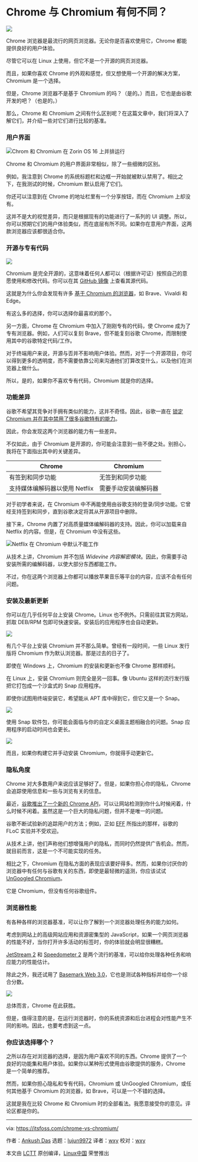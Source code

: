 [#]: subject: "Google Chrome vs Chromium: What’s the difference?"
[#]: via: "https://itsfoss.com/chrome-vs-chromium/"
[#]: author: "Ankush Das https://itsfoss.com/author/ankush/"
[#]: collector: "lujun9972"
[#]: translator: "wxy"
[#]: reviewer: " "
[#]: publisher: " "
[#]: url: " "

Chrome 与 Chromium 有何不同？
======

![](https://img.linux.net.cn/data/attachment/album/202112/02/100436xj1u51jhrjuwhjfw.jpg)

Chrome 浏览器是最流行的网页浏览器。无论你是否喜欢使用它，Chrome 都能提供良好的用户体验。

尽管它可以在 Linux 上使用，但它不是一个开源的网页浏览器。

而且，如果你喜欢 Chrome 的外观和感觉，但又想使用一个开源的解决方案，Chromium 是一个选择。

但是，Chrome 浏览器不是基于 Chromium 的吗？（是的。）而且，它也是由谷歌开发的吧？（也是的。）

那么，Chrome 和 Chromium 之间有什么区别呢？在这篇文章中，我们将深入了解它们，并介绍一些对它们进行比较的基准。

### 用户界面

![Chrom 和 Chromium 在 Zorin OS 16 上并排运行][1]

Chrome 和 Chromium 的用户界面非常相似，除了一些细微的区别。

例如，我注意到 Chrome 的系统标题栏和边框一开始就被默认禁用了。相比之下，在我测试的时候，Chromium 默认启用了它们。

你还可以注意到在 Chrome 的地址栏里有一个分享按钮，而在 Chromium 上却没有。

这并不是大的视觉差异，而只是根据现有的功能进行了一系列的 UI 调整。所以，你可以预期它们的用户体验类似，而在底层有所不同。如果你在意用户界面，这两款浏览器应该都很适合你。

### 开源与专有代码

![][2]

Chromium 是完全开源的，这意味着任何人都可以（根据许可证）按照自己的意愿使用和修改代码。你可以在其 [GitHub 镜像][3] 上查看其源代码。

这就是为什么你会发现有许多 [基于 Chromium 的浏览器][4]，如 Brave、Vivaldi 和 Edge。

有这么多的选择，你可以选择你最喜欢的那个。

另一方面，Chrome 在 Chromium 中加入了刚刚专有的代码，使 Chrome 成为了专有浏览器。例如，人们可以复刻 Brave，但不能复刻谷歌 Chrome，而限制使用其中的谷歌特定代码/工作。

对于终端用户来说，开源与否并不影响用户体验。然而，对于一个开源项目，你可以得到更多的透明度，而不需要依靠公司来沟通他们打算改变什么，以及他们在浏览器上做什么。

所以，是的，如果你不喜欢专有代码，Chromium 就是你的选择。

### 功能差异

谷歌不希望其竞争对手拥有类似的能力，这并不奇怪。因此，谷歌一直在 [锁定 Chromium 并在其中禁用了很多谷歌特有的能力][5]。

因此，你会发现这两个浏览器的能力有一些差异。

不仅如此，由于 Chromium 是开源的，你可能会注意到一些不便之处。别担心，我将在下面指出其中的关键差异。

Chrome  | Chromium
---|---
有签到和同步功能 | 无签到和同步功能
支持媒体编解码器以使用 Netflix | 需要手动安装编解码器

对于初学者来说，在 Chromium 中不再能使用由谷歌支持的登录/同步功能。它曾经支持签到和同步，直到谷歌决定将其从开源项目中删除。

接下来，Chrome 内置了对高质量媒体编解码器的支持。因此，你可以加载来自 Netflix 的内容。但是，在 Chromium 中没有这些。

![Netflix 在 Chromium 中默认不能工作][6]

从技术上讲，Chromium 并不包括 _Widevine 内容解密模块_。因此，你需要手动安装所需的编解码器，以使大部分东西都能工作。

不过，你在这两个浏览器上你都可以播放苹果音乐等平台的内容，应该不会有任何问题。

### 安装及最新更新

你可以在几乎任何平台上安装 Chrome。Linux 也不例外。只需前往其官方网站，抓取 DEB/RPM 包即可快速安装。安装后的应用程序也会自动更新。

![][7]

有几个平台上安装 Chromium 并不那么简单。曾经有一段时间，一些 Linux 发行版将 Chromium 作为默认浏览器。那是过去的日子了。

即使在 Windows 上，Chromium 的安装和更新也不像 Chrome 那样顺利。

在 Linux 上，安装 Chromium 则完全是另一回事。像 Ubuntu 这样的流行发行版把它打包成一个沙盒式的 Snap 应用程序。

即使你试图用终端安装它，希望能从 APT 库中得到它，但它又是一个 Snap。

![][8]

使用 Snap 软件包，你可能会面临与你的自定义桌面主题相融合的问题。Snap 应用程序的启动时间也会更长。

![][9]

而且，如果你构建它并手动安装 Chromium，你就得手动更新它。

### 隐私角度

Chrome 对大多数用户来说应该足够好了。但是，如果你担心你的隐私，Chrome 会追踪使用信息和一些与浏览有关的信息。

最近，[谷歌推出了一个新的 Chrome API][10]，可以让网站检测到你什么时候闲着，什么时候不闲着。虽然这是一个巨大的隐私问题，但并不是唯一的问题。

谷歌不断试验新的追踪用户的方法；例如，正如 [EFF][11] 所指出的那样，谷歌的 FLoC 实验并不受欢迎。

从技术上讲，他们声称他们想增强用户的隐私，而同时仍然提供广告机会。然而，就目前而言，这是一个不可能实现的任务。

相比之下，Chromium 在隐私方面的表现应该要好得多。然而，如果你讨厌你的浏览器中有任何与谷歌有关的东西，即使是最轻微的遥测，你应该试试 [UnGoogled Chromium][12]。

它是 Chromium，但没有任何谷歌组件。

### 浏览器性能

有各种各样的浏览器基准，可以让你了解到一个浏览器处理任务的能力如何。

考虑到网站上的高级网站应用和资源密集型的 JavaScript，如果一个网页浏览器的性能不好，当你打开许多活动的标签时，你的体验就会明显很糟糕。

[JetStream 2][13] 和 [Speedometer 2][14] 是两个流行的基准，可以给你处理各种任务和响应能力的性能估计。

除此之外，我还试用了 [Basemark Web 3.0][15]，它也是测试各种指标并给你一个综合分数。

![][16]

总体而言，Chrome 在此获胜。

但是，值得注意的是，在运行浏览器时，你的系统资源和后台进程会对性能产生不同的影响。因此，也要考虑到这一点。

### 你应该选择哪个？

之所以存在对浏览器的选择，是因为用户喜欢不同的东西。Chrome 提供了一个良好的功能集和用户体验。如果你以某种形式使用由谷歌提供的服务，Chrome 是一个简单的推荐。

然而，如果你担心隐私和专有代码，Chromium 或 UnGoogled Chromium，或任何其他基于 Chromium 的浏览器，如 Brave，可以是一个不错的选择。

这就是我在比较 Chrome 和 Chromium 时的全部看法。我愿意接受你的意见。评论区都是你的。

--------------------------------------------------------------------------------

via: https://itsfoss.com/chrome-vs-chromium/

作者：[Ankush Das][a]
选题：[lujun9972][b]
译者：[wxy](https://github.com/wxy)
校对：[wxy](https://github.com/wxy)

本文由 [LCTT](https://github.com/LCTT/TranslateProject) 原创编译，[Linux中国](https://linux.cn/) 荣誉推出

[a]: https://itsfoss.com/author/ankush/
[b]: https://github.com/lujun9972
[1]: https://i2.wp.com/itsfoss.com/wp-content/uploads/2021/11/chrome-chromium-ui.png?resize=800%2C627&ssl=1
[2]: https://i1.wp.com/itsfoss.com/wp-content/uploads/2021/11/open-source-proprietary.png?resize=800%2C450&ssl=1
[3]: https://github.com/chromium/chromium
[4]: https://news.itsfoss.com/chrome-like-browsers-2021/
[5]: https://news.itsfoss.com/is-google-locking-down-chrome/
[6]: https://i1.wp.com/itsfoss.com/wp-content/uploads/2021/11/chromium-netflix.png?resize=800%2C541&ssl=1
[7]: https://i0.wp.com/itsfoss.com/wp-content/uploads/2021/11/google-chrome-version.png?resize=800%2C549&ssl=1
[8]: https://i1.wp.com/itsfoss.com/wp-content/uploads/2021/11/install-chromium.png?resize=800%2C440&ssl=1
[9]: https://i1.wp.com/itsfoss.com/wp-content/uploads/2021/11/chromium-version.png?resize=800%2C539&ssl=1
[10]: https://www.forbes.com/sites/zakdoffman/2021/10/02/stop-using-google-chrome-on-windows-10-android-and-apple-iphones-ipads-and-macs/
[11]: https://www.eff.org/deeplinks/2021/03/googles-floc-terrible-idea
[12]: https://github.com/Eloston/ungoogled-chromium
[13]: https://webkit.org/blog/8685/introducing-the-jetstream-2-benchmark-suite/
[14]: https://webkit.org/blog/8063/speedometer-2-0-a-benchmark-for-modern-web-app-responsiveness/
[15]: https://web.basemark.com/
[16]: https://i2.wp.com/itsfoss.com/wp-content/uploads/2021/11/chrome-chromium-benchmarks-1.png?resize=800%2C450&ssl=1
